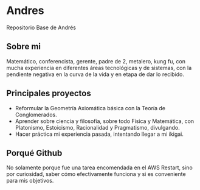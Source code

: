 # Andres
Repositorio Base de Andrés

## Sobre mi
Matemático, conferencista, gerente, padre de 2, metalero, kung fu, con mucha experiencia en diferentes áreas tecnológicas y de sistemas, con la pendiente negativa en la curva de la vida y en etapa de dar lo recibido.

## Principales proyectos
- Reformular la Geometría Axiomática básica con la Teoría de Conglomerados.
- Aprender sobre ciencia y filosofía, sobre todo Física y Matemática, con Platonismo, Estoicismo, Racionalidad y Pragmatismo, divulgando.
- Hacer práctica mi experiencia pasada, intentando llegar a mi ikigai.

## Porqué Github
No solamente porque fue una tarea encomendada en el AWS Restart, sino por curiosidad, saber cómo efectivamente funciona y si es conveniente para mis objetivos.
